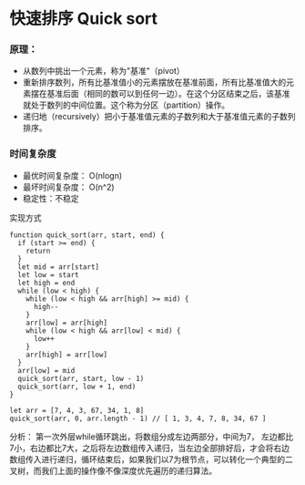 # 快速排序 Quick sort
### 原理：
- 从数列中挑出一个元素，称为"基准"（pivot）
- 重新排序数列，所有比基准值小的元素摆放在基准前面，所有比基准值大的元素摆在基准后面（相同的数可以到任何一边）。在这个分区结束之后，该基准就处于数列的中间位置。这个称为分区（partition）操作。
- 递归地（recursively）把小于基准值元素的子数列和大于基准值元素的子数列排序。

### 时间复杂度
- 最优时间复杂度： O(nlogn) 
- 最坏时间复杂度： O(n^2) 
- 稳定性：不稳定

实现方式
```
function quick_sort(arr, start, end) {
  if (start >= end) {
    return
  }
  let mid = arr[start]
  let low = start
  let high = end
  while (low < high) { 
    while (low < high && arr[high] >= mid) {
      high--
    }
    arr[low] = arr[high]
    while (low < high && arr[low] < mid) {
      low++
    }
    arr[high] = arr[low]
  }
  arr[low] = mid 
  quick_sort(arr, start, low - 1) 
  quick_sort(arr, low + 1, end)
}

let arr = [7, 4, 3, 67, 34, 1, 8]
quick_sort(arr, 0, arr.length - 1) // [ 1, 3, 4, 7, 8, 34, 67 ]
```
分析： 第一次外层while循环跳出，将数组分成左边两部分，中间为7， 左边都比7小，右边都比7大，之后将左边数组传入递归，当左边全部排好后，才会将右边数组传入进行递归，循环结束后，如果我们以7为根节点，可以转化一个典型的二叉树，而我们上面的操作像不像深度优先遍历的递归算法。